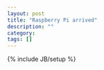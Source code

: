 ```yaml
---
layout: post
title: "Raspberry Pi arrived"
description: ""
category: 
tags: []
---
```

{% include JB/setup %}
